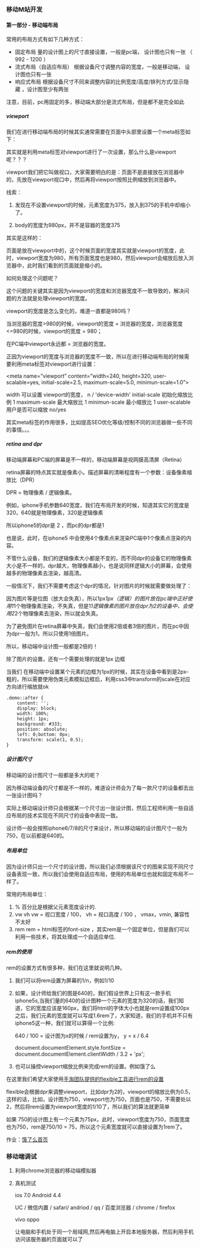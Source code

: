 

### 移动M站开发

#### 第一部分 - 移动端布局

常用的布局方式有如下几种方式：

* 固定布局               量的设计图上的尺寸直接设置，一般是pc端， 设计图也只有一张 （ 992 - 1200 ）
* 流式布局（自适应布局）  根据设备尺寸调整内容的宽度，一般是移动端，  设计图也只有一张 
* 响应式布局            根据设备尺寸不同来调整内容的比例宽度/高度/排列方式/显示隐藏 ，设计图至少有两张

注意，目前，pc用固定的多，移动端大部分是流式布局，但是都不是完全如此



##### viewport

我们在进行移动端布局的时候其实通常需要在页面中头部里设置一个meta标签如下：

<meta name = "viewport" content="width=device-width,...."/>

其实就是利用meta标签对viewport进行了一次设置，那么什么是viewport呢？？？

viewport我们把它叫做视口，大家需要明白的是：页面不是直接放在浏览器中的，先放在viewport视口中，然后再将viewport按照比例缩放到浏览器中。

线索：

1. 发现在不设置viewport的时候，元素宽度为375，放入到375的手机中却缩小了。

2. body的宽度为980px，并不是容器的宽度375

其实是这样的：

页面是放在viewport中的，这个时候页面的宽度其实就是viewport的宽度，此时，viewport宽度为980，所有页面宽度也是980，然后viewport会缩放后放入浏览器中，此时我们看到的页面就是缩小的。

如何处理这个问题呢？

这个问题的关键其实是因为viewport的宽度和浏览器宽度不一致导致的，解决问题的方法就是处理viewport的宽度。


viewport的宽度是怎么变化的，难道一直都是980吗？

当浏览器的宽度>980的时候，viewport的宽度 = 浏览器的宽度，浏览器宽度<=980的时候，viewport的宽度 = 980；

在PC端中viewport永远都 = 浏览器的宽度。



正因为viewport的宽度与浏览器的宽度不一致，所以在进行移动端布局的时候需要利用meta标签对viewport进行设置：

<meta name=”viewport” content=”width=240, height=320, user-scalable=yes, initial-scale=2.5, maximum-scale=5.0, minimun-scale=1.0”>

width 可以设置 viewport的宽度， n / 'device-width'
initial-scale 初始化缩放比例   1
maximum-scale 最大缩放比       1
minimun-scale 最小缩放比       1
user-scalable 用户是否可以缩放  no/yes

其实meta标签的作用很多，比如提高SEO优化等级/控制不同的浏览器做一些不同的事情。。。


##### retina and dpr

移动端屏幕和PC端的屏幕是不一样的，移动端屏幕是视网膜高清屏（Retina）

retina屏幕的特点其实就是像素小。描述屏幕的清晰程度有一个参数：设备像素缩放比（DPR）

DPR = 物理像素 / 逻辑像素。

例如，iphone手机参数640宽度，我们在布局开发的时候，知道其实它的宽度是320，640就是物理像素，320是逻辑像素

所以iphone5的dpr是 2 ，而pc的dpr都是1

也是说，此时，在iphone5 中会使用4个像素点来渲染PC端中1个像素点渲染的内容。

不管什么设备，我们的逻辑像素大小都是不变的，而不同dpr的设备它的物理像素大小是不一样的，dpr越大，物理像素越小，也是说同样逻辑大小的屏幕，会使用越多的物理像素去渲染，越高清。

一般情况下，我们不需要考虑这个dpr的情况，针对图片的时候就需要做处理了：

因为图片等是位图（放大会失真），所以1px*1px（逻辑）的图片放在pc端中正好使用1*1个物理像素渲染，不失真，但是1*1逻辑像素的图片放在dpr为2的设备中，会使用2*2个物理像素去渲染，所以就会失真。

为了避免图片在retina屏幕中失真，我们会使用2倍或者3倍的图片，而在pc中因为dpr一般为1，所以只使用1倍图片。

所以，移动端中设计图一般都是2倍的！

除了图片的设置，还有一个需要处理的就是1px 边框

当我们 在移动端中设置某个元素的边框为1px的时候，其实在设备中看到是2px- 粗的，所以需要使用伪类元素模拟边框后，利用css3中transform的scale在对应方向进行缩放就ok
```
.demo::after {
    content: '';
    display: block;
    width: 100%;
    height: 1px;
    background: #333;
    position: absolute;
    left: 0;bottom: 0px;
    transform: scale(1, 0.5);
}
```
##### 设计图尺寸

移动端的设计图尺寸一般都是多大的呢？

因为移动端设备的尺寸都是不一样的，难道设计师会为了每一款尺寸的设备都去出一张设计图吗？

实际上移动端设计师只会根据某一个尺寸出一张设计图，然后工程师利用一些自适应布局的技术实现在不同尺寸的设备中表现一致。

设计师一般会按照iphone6/7/8的尺寸来设计，所以移动端的设计图尺寸一般为 750，在以前都是640的。

##### 布局单位

因为设计师只出一个尺寸的设计图，所以我们必须根据该尺寸的图来实现不同尺寸设备表现一致，所以我们会使用自适应布局，使用的布局单位也就和固定布局不一样了。

常用的布局单位：

1. % 百分比是根据父元素宽度设计的.
2. vw vh vw = 视口宽度 / 100， vh = 视口高度 / 100 ， vmax，vmin, 兼容性不太好
3. rem   rem = html标签的font-size ，其实rem是一个固定单位，但是我们可以利用一些技术，将其处理成一个自适应单位.

##### rem的使用

rem的设置方式有很多种，我们在这里就说明几种。

1. 我们可以将rem设置为屏幕的1/n，例如1/10

2. 如果，设计师给我们的图是640的，我们假设世界上只有这一款手机iphone5s,当我们量的640的设计图种一个元素的宽度为320的话，我们知道，它的宽度应该是160px，我们将html的字体大小也就是rem设置成100px之后，我们元素的宽度就可以写成1.6rem了，大家知道，我们的手机并不只有iphone5这一种，我们就可以算得一个比例:

    640 / 100 = 设计图为x的时候 / rem设置为y， y = x / 6.4
    
    document.documentElement.style.fontSize = document.documentElement.clientWidth  / 3.2 + 'px';
    
3. 也可以操控viewport缩放比例来完成rem的设置。例如饿了么

在这里我们希望大家使用[手淘团队提供的flexible工具进行rem的设置](https://github.com/amfe/article/issues/17?utm_source=caibaojian.com)

flexible会根据dpr来调整viewport，比如dpr为2的，viewport的缩放比例为0.5，这样的话，比如，设计图为750，viewport也为750，页面也是750，不需要处以2，然后将rem设置为viewport宽度的1/10了，所以我们的算法就更简单

如果 750的设计图上有一个元素为75px，此时，viewport宽度为750，页面宽度也为750，rem是750/10 = 75，所以这个元素宽度就可以直接设置为1rem了。

作业：[饿了么首页](https://h5.ele.me/msite/)

### 移动端调试

1. 利用chrome浏览器的移动端模拟器

2. 真机测试 

    ios 7.0    Android  4.4

    UC / 微信内置 / safari/ andriod / qq / 百度浏览器 / chrome / firefox

    vivo  oppo

    让电脑和手机处于同一个局域网,然后再电脑上开启本地服务器，然后利用手机访问该服务器的页面就可以了


